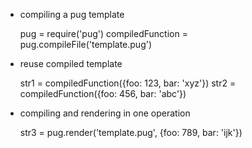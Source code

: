 

- compiling a pug template

    pug = require('pug')
    compiledFunction =  pug.compileFile('template.pug')

- reuse compiled template

    str1 = compiledFunction({foo: 123, bar: 'xyz'}) 
    str2 = compiledFunction({foo: 456, bar: 'abc'}) 

- compiling and rendering in one operation

    str3 = pug.render('template.pug', {foo: 789, bar: 'ijk'})
